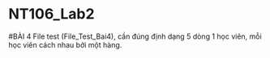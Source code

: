 # NT106_Lab2

#BÀI 4
File test (File_Test_Bai4), cần đúng định dạng 5 dòng 1 học viên, mỗi học viên cách nhau bởi một hàng.
